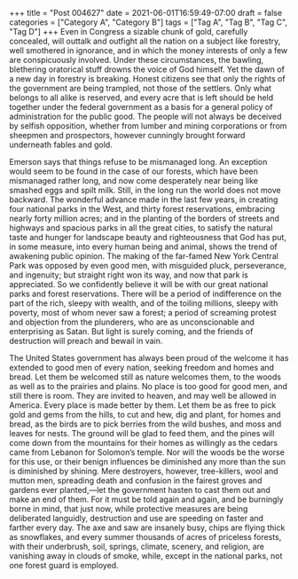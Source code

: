 +++
title = "Post 004627"
date = 2021-06-01T16:59:49-07:00
draft = false
categories = ["Category A", "Category B"]
tags = ["Tag A", "Tag B", "Tag C", "Tag D"]
+++
Even in Congress a sizable chunk of gold, carefully concealed, will outtalk and outfight all the nation on a subject like forestry, well smothered in ignorance, and in which the money interests of only a few are conspicuously involved. Under these circumstances, the bawling, blethering oratorical stuff drowns the voice of God himself. Yet the dawn of a new day in forestry is breaking. Honest citizens see that only the rights of the government are being trampled, not those of the settlers. Only what belongs to all alike is reserved, and every acre that is left should be held together under the federal government as a basis for a general policy of administration for the public good. The people will not always be deceived by selfish opposition, whether from lumber and mining corporations or from sheepmen and prospectors, however cunningly brought forward underneath fables and gold.

Emerson says that things refuse to be mismanaged long. An exception would seem to be found in the case of our forests, which have been mismanaged rather long, and now come desperately near being like smashed eggs and spilt milk. Still, in the long run the world does not move backward. The wonderful advance made in the last few years, in creating four national parks in the West, and thirty forest reservations, embracing nearly forty million acres; and in the planting of the borders of streets and highways and spacious parks in all the great cities, to satisfy the natural taste and hunger for landscape beauty and righteousness that God has put, in some measure, into every human being and animal, shows the trend of awakening public opinion. The making of the far-famed New York Central Park was opposed by even good men, with misguided pluck, perseverance, and ingenuity; but straight right won its way, and now that park is appreciated. So we confidently believe it will be with our great national parks and forest reservations. There will be a period of indifference on the part of the rich, sleepy with wealth, and of the toiling millions, sleepy with poverty, most of whom never saw a forest; a period of screaming protest and objection from the plunderers, who are as unconscionable and enterprising as Satan. But light is surely coming, and the friends of destruction will preach and bewail in vain.

The United States government has always been proud of the welcome it has extended to good men of every nation, seeking freedom and homes and bread. Let them be welcomed still as nature welcomes them, to the woods as well as to the prairies and plains. No place is too good for good men, and still there is room. They are invited to heaven, and may well be allowed in America. Every place is made better by them. Let them be as free to pick gold and gems from the hills, to cut and hew, dig and plant, for homes and bread, as the birds are to pick berries from the wild bushes, and moss and leaves for nests. The ground will be glad to feed them, and the pines will come down from the mountains for their homes as willingly as the cedars came from Lebanon for Solomon’s temple. Nor will the woods be the worse for this use, or their benign influences be diminished any more than the sun is diminished by shining. Mere destroyers, however, tree-killers, wool and mutton men, spreading death and confusion in the fairest groves and gardens ever planted,—let the government hasten to cast them out and make an end of them. For it must be told again and again, and be burningly borne in mind, that just now, while protective measures are being deliberated languidly, destruction and use are speeding on faster and farther every day. The axe and saw are insanely busy, chips are flying thick as snowflakes, and every summer thousands of acres of priceless forests, with their underbrush, soil, springs, climate, scenery, and religion, are vanishing away in clouds of smoke, while, except in the national parks, not one forest guard is employed.
